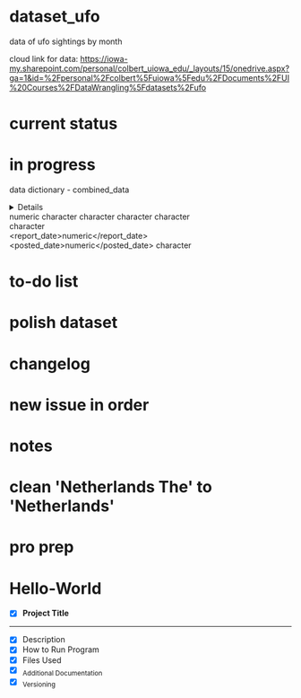 # dataset_ufo
data of ufo sightings by month


cloud link for data: 
https://iowa-my.sharepoint.com/personal/colbert_uiowa_edu/_layouts/15/onedrive.aspx?ga=1&id=%2Fpersonal%2Fcolbert%5Fuiowa%5Fedu%2FDocuments%2FUI%20Courses%2FDataWrangling%5Fdatasets%2Fufo


# current status
# in progress

data dictionary - combined_data
<ufo>
    <ufosighting>
        <details>character</details>
        <date>numeric</date>
        <city>character</city>
        <state>character</state>
        <country>character</country>
        <shape>character</shape>
        <summary>character</summary>
        <report_date>numeric</report_date>
        <posted_date>numeric</posted_date>
        <image>character</image>
    </ufosighting>
</ufo>

# to-do list
# polish dataset

# changelog
# new issue in order

# notes
# clean 'Netherlands The' to 'Netherlands'

# pro prep
# Hello-World
- [x] **Project Title**
---
- [x] Description
- [x] How to Run Program
- [x] Files Used 
- [x] <sub>Additional Documentation</sub>
- [x] <sub>Versioning</sub>